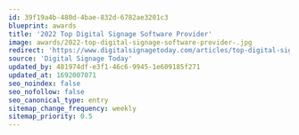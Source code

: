 ```yaml
---
id: 39f19a4b-480d-4bae-832d-6782ae3201c3
blueprint: awards
title: '2022 Top Digital Signage Software Provider'
image: awards/2022-top-digital-signage-software-provider-.jpg
redirect: 'https://www.digitalsignagetoday.com/articles/top-digital-signage-software-providers/'
source: 'Digital Signage Today'
updated_by: 481974df-e3f1-46c6-9945-1e609185f271
updated_at: 1692007071
seo_noindex: false
seo_nofollow: false
seo_canonical_type: entry
sitemap_change_frequency: weekly
sitemap_priority: 0.5
---
```

